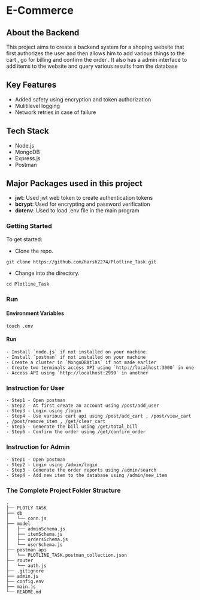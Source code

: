 # E-Commerce

## About the Backend

This project aims to create a backend system for a shoping website that first authorizes the user and then allows him to add various things to the cart , go for billing and confirm the order . It also has a admin interface to add items to the website and query various results from the database

## Key Features
- Added safety using encryption and token authorization
- Mulitilevel logging 
- Network retries in case of failure

## Tech Stack
- Node.js
- MongoDB
- Express.js
- Postman

## Major Packages used in this project

- **jwt**: Used jwt web token to create authentication tokens
- **bcrypt**: Used for encrypting and password verification 
- **dotenv**: Used to load .env file in the main program

### Getting Started

To get started:

- Clone the repo.

```shell
git clone https://github.com/harsh2274/Plotline_Task.git
```

- Change into the directory.

```shell
cd Plotline_Task
```

### Run

#### Environment Variables

```shell
touch .env
```

#### Run 
```shell
- Install `node.js` if not installed on your machine.
- Install `postman` if not installed on your machine
- Create a cluster in `MongoDBAtlas` if not made earlier
- Create two terminals access API using `http://localhost:3000` in one 
- Access API using `http://localhost:2999` in another
```

### Instruction for User 
```shell
- Step1 - Open postman
- Step2 - At first create an account using /post/add_user 
- Step3 - Login using /login
- Step4 - Use various cart api using /post/add_cart , /post/view_cart , /post/remove_item , /get/clear_cart
- Step5 - Generate the bill using /get/total_bill
- Step6 - Confirm the order using /get/confirm_order
```

### Instruction for Admin 
```shell
- Step1 - Open postman
- Step2 - Login using /admin/login
- Step3 - Generate the order reports using /admin/search
- Step4 - Add new item to the database using /admin/new_item
```

### The Complete Project Folder Structure

```
.
├── PLOTLY TASK
├── db
│   └── conn.js
├── model
│   ├── adminSchema.js
│   ├── itemSchema.js
│   ├── ordersSchema.js
│   └── userSchema.js
├── postman_api
│   └── PLOTLINE_TASK.postman_collection.json
├── router
│   └── auth.js
├── .gitignore
├── admin.js
├── config.env
├── main.js
└── README.md
```
